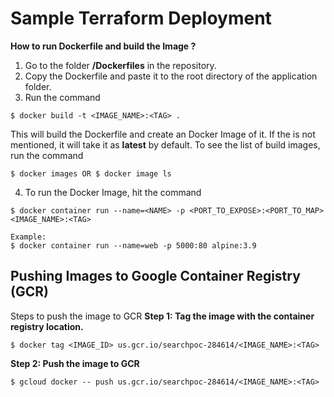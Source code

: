 # Sample Terraform Deployment
**How to run Dockerfile and build the Image ?**
1. Go to the folder **/Dockerfiles** in the repository.
2. Copy the Dockerfile and paste it to the root directory of the application folder.
3. Run the command 
```
$ docker build -t <IMAGE_NAME>:<TAG> .
```
This will build the Dockerfile and create an Docker Image of it. If the **<TAG>** is not mentioned, it will take it as **latest** by default. To see the list of build images, run the command 
```
$ docker images OR $ docker image ls
``` 
4. To run the Docker Image, hit the command
```
$ docker container run --name=<NAME> -p <PORT_TO_EXPOSE>:<PORT_TO_MAP> <IMAGE_NAME>:<TAG>

Example:
$ docker container run --name=web -p 5000:80 alpine:3.9
```


## Pushing Images to Google Container Registry (GCR)
Steps to push the image to GCR
**Step 1: Tag the image with the container registry location.**
```
$ docker tag <IMAGE_ID> us.gcr.io/searchpoc-284614/<IMAGE_NAME>:<TAG>
```

**Step 2: Push the image to GCR**
```
$ gcloud docker -- push us.gcr.io/searchpoc-284614/<IMAGE_NAME>:<TAG>
```

